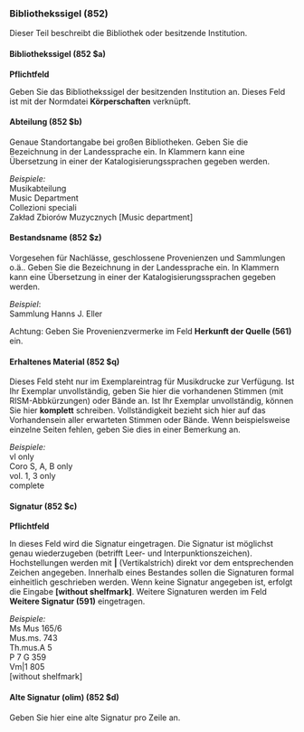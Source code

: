 ### Bibliothekssigel (852)

Dieser Teil beschreibt die Bibliothek oder besitzende Institution.

#### Bibliothekssigel (852 $a)   

**Pflichtfeld**

Geben Sie das Bibliothekssigel der besitzenden Institution an. Dieses Feld ist mit der Normdatei **Körperschaften** verknüpft.

#### Abteilung (852 $b)

Genaue Standortangabe bei großen Bibliotheken. Geben Sie die Bezeichnung in der Landessprache ein. In Klammern kann eine Übersetzung in einer der Katalogisierungssprachen gegeben werden. 

_Beispiele:_  
Musikabteilung  
 Music Department   
Collezioni speciali  
Zakład Zbiorów Muzycznych [Music department]

#### Bestandsname (852 $z)

Vorgesehen für Nachlässe, geschlossene Provenienzen und Sammlungen o.ä.. Geben Sie die Bezeichnung in der Landessprache ein. In Klammern kann eine Übersetzung in einer der Katalogisierungssprachen gegeben werden.

_Beispiel_:  
Sammlung Hanns J. Eller

Achtung: Geben Sie Provenienzvermerke im Feld **Herkunft der Quelle (561)** ein.

#### **Erhaltenes Material (852 $q)**

Dieses Feld steht nur im Exemplareintrag für Musikdrucke zur Verfügung. Ist Ihr Exemplar unvollständig, geben Sie hier die vorhandenen Stimmen (mit RISM-Abbkürzungen) oder Bände an. Ist Ihr Exemplar unvollständig, können Sie hier **komplett** schreiben. Vollständigkeit bezieht sich hier auf das Vorhandensein aller erwarteten Stimmen oder Bände. Wenn beispielsweise einzelne Seiten fehlen, geben Sie dies in einer Bemerkung an.

_Beispiele:_  
vl only  
Coro S, A, B only  
vol. 1, 3 only  
complete

#### Signatur (852 $c)
**Pflichtfeld**  

In dieses Feld wird die Signatur eingetragen. Die Signatur ist möglichst genau wiederzugeben (betrifft Leer- und Interpunktionszeichen). Hochstellungen werden mit **|** (Vertikalstrich) direkt vor dem entsprechenden Zeichen angegeben. Innerhalb eines Bestandes sollen die Signaturen formal einheitlich geschrieben werden. Wenn keine Signatur angegeben ist, erfolgt die Eingabe **[without shelfmark]**. Weitere Signaturen werden im Feld **Weitere Signatur (591)** eingetragen.

_Beispiele:_  
Ms Mus 165/6  
Mus.ms. 743  
Th.mus.A 5  
P 7 G 359  
Vm|1 805  
[without shelfmark]

#### Alte Signatur (olim) (852 $d)

Geben Sie hier eine alte Signatur pro Zeile an.